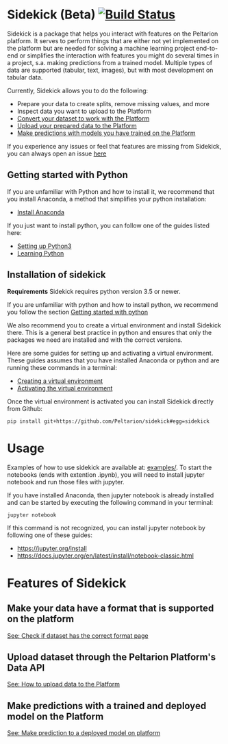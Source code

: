 # Sidekick (Beta) [![Build Status](https://travis-ci.com/Peltarion/sidekick.svg?token=nkS94uQqBVFyK1JitpGf&branch=master)](https://travis-ci.com/Peltarion/sidekick)

Sidekick is a package that helps you interact with features on the Peltarion platform. It serves to perform things that are either not yet implemented on the platform but are needed for solving a machine learning project end-to-end or simplifies the interaction with features you might do several times in a project, s.a. making predictions from a trained model. Multiple types of data are supported (tabular, text, images), but with most development on tabular data.

Currently, Sidekick allows you to do the following:

* Prepare your data to create splits, remove missing values, and more
* Inspect data you want to upload to the Platform
* [Convert your dataset to work with the Platform](#make-your-data-have-a-format-that-is-supported-on-the-platform)
* [Upload your prepared data to the Platform](#upload-dataset-through-the-peltarion-platform's-data-api)
* [Make predictions with models you have trained on the Platform](#make-predictions-with-a-trained-and-deployed-model-on-the-platform)

If you experience any issues or feel that features are missing from Sidekick, you can always open an issue [here](https://github.com/Peltarion/sidekick/issues/new/choose)

## Getting started with Python

If you are unfamiliar with Python and how to install it, we recommend that you install Anaconda, a method that simplifies your python installation:

* [Install Anaconda](https://docs.anaconda.com/anaconda/install/)

If you just want to install python, you can follow one of the guides listed here:

* [Setting up Python3](https://docs.python-guide.org/starting/installation/#python-3-installation-guides)
* [Learning Python](https://realpython.com/python-first-steps/#how-to-download-and-install-python)

## Installation of sidekick

**Requirements** Sidekick requires python version 3.5 or newer.

If you are unfamiliar with python and how to install python, we recommend you follow the section [Getting started with python](#getting-started-with-python)

We also recommend you to create a virtual environment and install Sidekick there. This is a general best practice in python and ensures that only the packages we need are installed and with the correct versions.

Here are some guides for setting up and activating a virtual environment. These guides assumes that you have installed Anaconda or python and are running these commands in a terminal:

* [Creating a virtual environment](https://realpython.com/python-virtual-environments-a-primer/#create-it)
* [Activating the virtual environment](https://realpython.com/python-virtual-environments-a-primer/#activate-it)

Once the virtual environment is activated you can install Sidekick directly from Github:

```shell
pip install git+https://github.com/Peltarion/sidekick#egg=sidekick
```

# Usage

Examples of how to use sidekick are available at: [examples/](examples/).
To start the notebooks (ends with extention .ipynb), you will need to install jupyter notebook and run those files with jupyter.

If you have installed Anaconda, then jupyter notebook is already installed and can be started by executing the following command in your terminal:

```shell
jupyter notebook
```

If this command is not recognized, you can install jupyter notebook by following one of these guides:

* https://jupyter.org/install
* https://docs.jupyter.org/en/latest/install/notebook-classic.html


# Features of Sidekick
## Make your data have a format that is supported on the platform

[See: Check if dataset has the correct format page](./pages/01_check_data_format.md)

## Upload dataset through the Peltarion Platform's Data API

[See: How to upload data to the Platform](./pages/02_upload_data_to_platform.md)

## Make predictions with a trained and deployed model on the Platform

[See: Make prediction to a deployed model on platform](./pages/03_make_prediction_tp_deployed_model.md)
